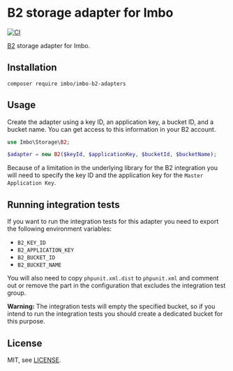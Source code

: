 # B2 storage adapter for Imbo

[![CI](https://github.com/imbo/imbo-b2-adapters/workflows/CI/badge.svg)](https://github.com/imbo/imbo-b2-adapters/actions?query=workflow%3ACI)

[B2](https://www.backblaze.com/) storage adapter for Imbo.

## Installation

    composer require imbo/imbo-b2-adapters

## Usage

Create the adapter using a key ID, an application key, a bucket ID, and a bucket name. You can get access to this information in your B2 account.

```php
use Imbo\Storage\B2;

$adapter = new B2($keyId, $applicationKey, $bucketId, $bucketName);
```

Because of a limitation in the underlying library for the B2 integration you will need to specify the key ID and the application key for the `Master Application Key`.

## Running integration tests

If you want to run the integration tests for this adapter you need to export the following environment variables:

- `B2_KEY_ID`
- `B2_APPLICATION_KEY`
- `B2_BUCKET_ID`
- `B2_BUCKET_NAME`

You will also need to copy `phpunit.xml.dist` to `phpunit.xml` and comment out or remove the part in the configuration that excludes the integration test group.

**Warning:** The integration tests will empty the specified bucket, so if you intend to run the integration tests you should create a dedicated bucket for this purpose.

## License

MIT, see [LICENSE](LICENSE).